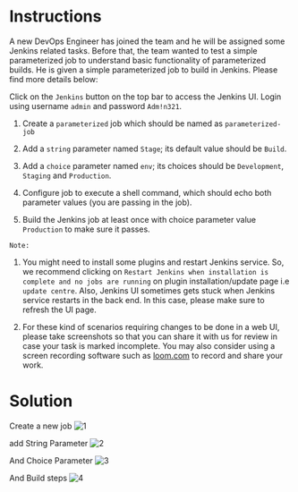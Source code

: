 # Instructions

A new DevOps Engineer has joined the team and he will be assigned some Jenkins related tasks. Before that, the team wanted to test a simple parameterized job to understand basic functionality of parameterized builds. He is given a simple parameterized job to build in Jenkins. Please find more details below:

Click on the `Jenkins` button on the top bar to access the Jenkins UI. Login using username `admin` and password `Adm!n321`.

1. Create a `parameterized` job which should be named as `parameterized-job`

2. Add  a `string` parameter named `Stage`; its default value should be `Build`.

3. Add a `choice` parameter named `env`; its choices should be `Development`, `Staging` and `Production`.

4. Configure job to execute a shell command, which should echo both parameter values (you are passing in the job).

5. Build the Jenkins job at least once with choice parameter value `Production` to make sure it passes.

`Note:`

1. You might need to install some plugins and restart Jenkins service. So, we recommend clicking on `Restart Jenkins when installation is complete and no jobs are running` on plugin installation/update page i.e `update centre`. Also, Jenkins UI sometimes gets stuck when Jenkins service restarts in 
the back end. In this case, please make sure to refresh the UI page.

2. For these kind of scenarios requiring changes to be done in a web UI, please take screenshots so that you can share it with us for review in case your task is marked incomplete. You may also consider using a screen recording software such as [loom.com](http://loom.com/) to record and share your work.

# Solution

Create a new job
![1](https://github.com/user-attachments/assets/9c7204d4-48b6-4078-8cc3-34d642370316)

add String Parameter
![2](https://github.com/user-attachments/assets/366bc422-7c39-4964-b31c-2dc8aadf4be7)

And Choice Parameter
![3](https://github.com/user-attachments/assets/61affb4d-b29f-4b69-b02e-e873aec9af1a)

And Build steps
![4](https://github.com/user-attachments/assets/7c4b988d-82f5-4e68-8f3e-3e4cc40f5bc3)

